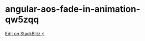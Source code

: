 # angular-aos-fade-in-animation-qw5zqq

[Edit on StackBlitz ⚡️](https://stackblitz.com/edit/angular-aos-fade-in-animation-45x9jf)
